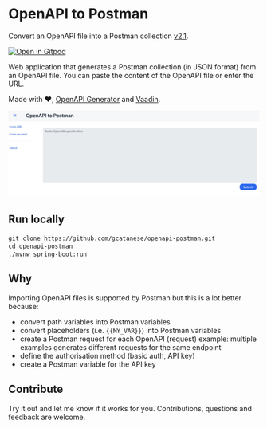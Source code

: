 # OpenAPI to Postman

Convert an OpenAPI file into a Postman collection [v2.1](https://schema.postman.com/collection/json/v2.1.0/draft-07/collection.json).

[![Open in Gitpod](https://gitpod.io/button/open-in-gitpod.svg)](https://gitpod.io/#https://github.com/gcatanese/openapi-postman/tree/main)

Web application that generates a Postman collection (in JSON format) from an OpenAPI file. 
You can paste the content of the OpenAPI file or enter the URL.  
   

Made with ❤️, [OpenAPI Generator](https://github.com/OpenAPITools/openapi-generator) and [Vaadin](https://vaadin.com/).

![Homepage](homepage.png)

## Run locally

```
git clone https://github.com/gcatanese/openapi-postman.git
cd openapi-postman
./mvnw spring-boot:run
```

## Why

Importing OpenAPI files is supported by Postman but this is a lot better because:
* convert path variables into Postman variables
* convert placeholders (i.e. `{{MY_VAR}}`) into Postman variables
* create a Postman request for each OpenAPI (request) example: multiple examples generates different requests for the same endpoint
* define the authorisation method (basic auth, API key)
* create a Postman variable for the API key

## Contribute

Try it out and let me know if it works for you. Contributions, questions and feedback are welcome.



